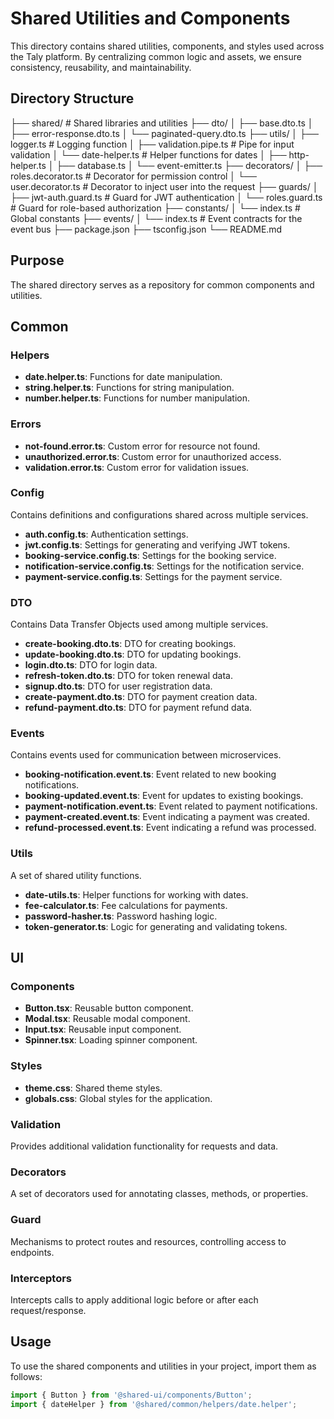 # Shared Utilities and Components

This directory contains shared utilities, components, and styles used across the Taly platform. By centralizing common logic and assets, we ensure consistency, reusability, and maintainability.

## Directory Structure
├── shared/                         # Shared libraries and utilities
    ├── dto/
│   ├── base.dto.ts
│   ├── error-response.dto.ts
│   └── paginated-query.dto.ts
    ├── utils/
    │   ├── logger.ts                      # Logging function
    │   ├── validation.pipe.ts             # Pipe for input validation
    │   └── date-helper.ts                 # Helper functions for dates
    │   ├── http-helper.ts
    │   ├── database.ts
    │   └── event-emitter.ts
    ├── decorators/
    │   ├── roles.decorator.ts             # Decorator for permission control
    │   └── user.decorator.ts              # Decorator to inject user into the request
    ├── guards/
    │   ├── jwt-auth.guard.ts              # Guard for JWT authentication
    │   └── roles.guard.ts                 # Guard for role-based authorization
    ├── constants/
    │   └── index.ts                       # Global constants
    ├── events/
    │   └── index.ts                       # Event contracts for the event bus
    ├── package.json
    ├── tsconfig.json
    └── README.md

## Purpose
The shared directory serves as a repository for common components and utilities.

## Common

### Helpers
- **date.helper.ts**: Functions for date manipulation.
- **string.helper.ts**: Functions for string manipulation.
- **number.helper.ts**: Functions for number manipulation.

### Errors
- **not-found.error.ts**: Custom error for resource not found.
- **unauthorized.error.ts**: Custom error for unauthorized access.
- **validation.error.ts**: Custom error for validation issues.

### Config
Contains definitions and configurations shared across multiple services.
- **auth.config.ts**: Authentication settings.
- **jwt.config.ts**: Settings for generating and verifying JWT tokens.
- **booking-service.config.ts**: Settings for the booking service.
- **notification-service.config.ts**: Settings for the notification service.
- **payment-service.config.ts**: Settings for the payment service.

### DTO
Contains Data Transfer Objects used among multiple services.
- **create-booking.dto.ts**: DTO for creating bookings.
- **update-booking.dto.ts**: DTO for updating bookings.
- **login.dto.ts**: DTO for login data.
- **refresh-token.dto.ts**: DTO for token renewal data.
- **signup.dto.ts**: DTO for user registration data.
- **create-payment.dto.ts**: DTO for payment creation data.
- **refund-payment.dto.ts**: DTO for payment refund data.

### Events
Contains events used for communication between microservices.
- **booking-notification.event.ts**: Event related to new booking notifications.
- **booking-updated.event.ts**: Event for updates to existing bookings.
- **payment-notification.event.ts**: Event related to payment notifications.
- **payment-created.event.ts**: Event indicating a payment was created.
- **refund-processed.event.ts**: Event indicating a refund was processed.

### Utils
A set of shared utility functions.
- **date-utils.ts**: Helper functions for working with dates.
- **fee-calculator.ts**: Fee calculations for payments.
- **password-hasher.ts**: Password hashing logic.
- **token-generator.ts**: Logic for generating and validating tokens.

## UI

### Components
- **Button.tsx**: Reusable button component.
- **Modal.tsx**: Reusable modal component.
- **Input.tsx**: Reusable input component.
- **Spinner.tsx**: Loading spinner component.

### Styles
- **theme.css**: Shared theme styles.
- **globals.css**: Global styles for the application.

### Validation
Provides additional validation functionality for requests and data.

### Decorators
A set of decorators used for annotating classes, methods, or properties.

### Guard
Mechanisms to protect routes and resources, controlling access to endpoints.

### Interceptors
Intercepts calls to apply additional logic before or after each request/response.

## Usage
To use the shared components and utilities in your project, import them as follows:

```typescript
import { Button } from '@shared-ui/components/Button';
import { dateHelper } from '@shared/common/helpers/date.helper';